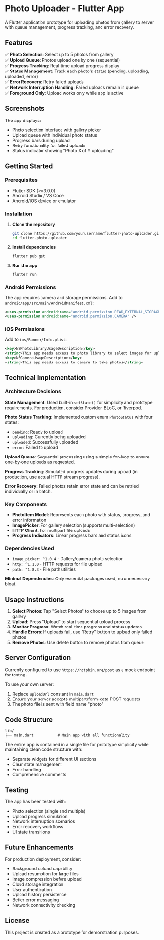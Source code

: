 # Photo Uploader - Flutter App

A Flutter application prototype for uploading photos from gallery to server with queue management, progress tracking, and error recovery.

## Features

✅ **Photo Selection**: Select up to 5 photos from gallery  
✅ **Upload Queue**: Photos upload one by one (sequential)  
✅ **Progress Tracking**: Real-time upload progress display  
✅ **Status Management**: Track each photo's status (pending, uploading, uploaded, error)  
✅ **Error Recovery**: Retry failed uploads  
✅ **Network Interruption Handling**: Failed uploads remain in queue  
✅ **Foreground Only**: Upload works only while app is active  

## Screenshots

The app displays:
- Photo selection interface with gallery picker
- Upload queue with individual photo status
- Progress bars during upload
- Retry functionality for failed uploads
- Status indicator showing "Photo X of Y uploading"

## Getting Started

### Prerequisites

- Flutter SDK (>=3.0.0)
- Android Studio / VS Code
- Android/iOS device or emulator

### Installation

1. **Clone the repository**
   ```bash
   git clone https://github.com/yourusername/flutter-photo-uploader.git
   cd flutter-photo-uploader
   ```

2. **Install dependencies**
   ```bash
   flutter pub get
   ```

3. **Run the app**
   ```bash
   flutter run
   ```

### Android Permissions

The app requires camera and storage permissions. Add to `android/app/src/main/AndroidManifest.xml`:

```xml
<uses-permission android:name="android.permission.READ_EXTERNAL_STORAGE" />
<uses-permission android:name="android.permission.CAMERA" />
```

### iOS Permissions

Add to `ios/Runner/Info.plist`:

```xml
<key>NSPhotoLibraryUsageDescription</key>
<string>This app needs access to photo library to select images for upload</string>
<key>NSCameraUsageDescription</key>
<string>This app needs access to camera to take photos</string>
```

## Technical Implementation

### Architecture Decisions

**State Management**: Used built-in `setState()` for simplicity and prototype requirements. For production, consider Provider, BLoC, or Riverpod.

**Photo Status Tracking**: Implemented custom enum `PhotoStatus` with four states:
- `pending`: Ready to upload
- `uploading`: Currently being uploaded
- `uploaded`: Successfully uploaded
- `error`: Failed to upload

**Upload Queue**: Sequential processing using a simple for-loop to ensure one-by-one uploads as requested.

**Progress Tracking**: Simulated progress updates during upload (in production, use actual HTTP stream progress).

**Error Recovery**: Failed photos retain error state and can be retried individually or in batch.

### Key Components

- **PhotoItem Model**: Represents each photo with status, progress, and error information
- **ImagePicker**: For gallery selection (supports multi-selection)
- **HTTP Client**: For multipart file uploads
- **Progress Indicators**: Linear progress bars and status icons

### Dependencies Used

- `image_picker: ^1.0.4` - Gallery/camera photo selection
- `http: ^1.1.0` - HTTP requests for file upload
- `path: ^1.8.3` - File path utilities

**Minimal Dependencies**: Only essential packages used, no unnecessary bloat.

## Usage Instructions

1. **Select Photos**: Tap "Select Photos" to choose up to 5 images from gallery
2. **Upload**: Press "Upload" to start sequential upload process
3. **Monitor Progress**: Watch real-time progress and status updates
4. **Handle Errors**: If uploads fail, use "Retry" button to upload only failed photos
5. **Remove Photos**: Use delete button to remove photos from queue

## Server Configuration

Currently configured to use `https://httpbin.org/post` as a mock endpoint for testing. 

To use your own server:
1. Replace `uploadUrl` constant in `main.dart`
2. Ensure your server accepts multipart/form-data POST requests
3. The photo file is sent with field name "photo"

## Code Structure

```
lib/
├── main.dart           # Main app with all functionality
```

The entire app is contained in a single file for prototype simplicity while maintaining clean code structure with:

- Separate widgets for different UI sections
- Clear state management
- Error handling
- Comprehensive comments

## Testing

The app has been tested with:
- Photo selection (single and multiple)
- Upload progress simulation
- Network interruption scenarios
- Error recovery workflows
- UI state transitions

## Future Enhancements

For production deployment, consider:
- Background upload capability
- Upload resumption for large files
- Image compression before upload
- Cloud storage integration
- User authentication
- Upload history persistence
- Better error messaging
- Network connectivity checking

## License

This project is created as a prototype for demonstration purposes.

